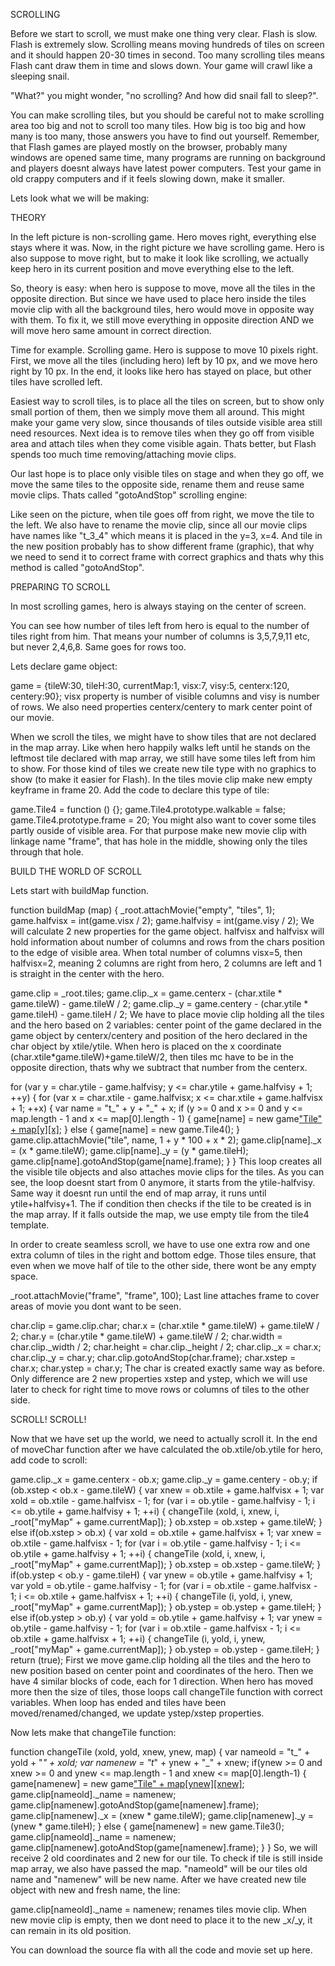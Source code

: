SCROLLING

Before we start to scroll, we must make one thing very clear. Flash is slow. Flash is extremely slow. Scrolling means moving hundreds of tiles on screen and it should happen 20-30 times in second. Too many scrolling tiles means Flash cant draw them in time and slows down. Your game will crawl like a sleeping snail.

"What?" you might wonder, "no scrolling? And how did snail fall to sleep?".

You can make scrolling tiles, but you should be careful not to make scrolling area too big and not to scroll too many tiles. How big is too big and how many is too many, those answers you have to find out yourself. Remember, that Flash games are played mostly on the browser, probably many windows are opened same time, many programs are running on background and players doesnt always have latest power computers. Test your game in old crappy computers and if it feels slowing down, make it smaller.

Lets look what we will be making:




THEORY

In the left picture is non-scrolling game. Hero moves right, everything else stays where it was. Now, in the right picture we have scrolling game. Hero is also suppose to move right, but to make it look like scrolling, we actually keep hero in its current position and move everything else to the left.



So, theory is easy: when hero is suppose to move, move all the tiles in the opposite direction. But since we have used to place hero inside the tiles movie clip with all the background tiles, hero would move in opposite way with them. To fix it, we still move everything in opposite direction AND we will move hero same amount in correct direction.

Time for example. Scrolling game. Hero is suppose to move 10 pixels right. First, we move all the tiles (including hero) left by 10 px, and we move hero right by 10 px. In the end, it looks like hero has stayed on place, but other tiles have scrolled left.

Easiest way to scroll tiles, is to place all the tiles on screen, but to show only small portion of them, then we simply move them all around. This might make your game very slow, since thousands of tiles outside visible area still need resources. Next idea is to remove tiles when they go off from visible area and attach tiles when they come visible again. Thats better, but Flash spends too much time removing/attaching movie clips.

Our last hope is to place only visible tiles on stage and when they go off, we move the same tiles to the opposite side, rename them and reuse same movie clips. Thats called "gotoAndStop" scrolling engine:



Like seen on the picture, when tile goes off from right, we move the tile to the left. We also have to rename the movie clip, since all our movie clips have names like "t_3_4" which means it is placed in the y=3, x=4. And tile in the new position probably has to show different frame (graphic), that why we need to send it to correct frame with correct graphics and thats why this method is called "gotoAndStop".


PREPARING TO SCROLL

In most scrolling games, hero is always staying on the center of screen.



You can see how number of tiles left from hero is equal to the number of tiles right from him. That means your number of columns is 3,5,7,9,11 etc, but never 2,4,6,8. Same goes for rows too.

Lets declare game object:

game = {tileW:30, tileH:30, currentMap:1, visx:7, visy:5, centerx:120, centery:90};
visx property is number of visible columns and visy is number of rows. We also need properties centerx/centery to mark center point of our movie.

When we scroll the tiles, we might have to show tiles that are not declared in the map array. Like when hero happily walks left until he stands on the leftmost tile declared with map array, we still have some tiles left from him to show. For those kind of tiles we create new tile type with no graphics to show (to make it easier for Flash). In the tiles movie clip make new empty keyframe in frame 20. Add the code to declare this type of tile:

game.Tile4 = function () {};
game.Tile4.prototype.walkable = false;
game.Tile4.prototype.frame = 20;
You might also want to cover some tiles partly ouside of visible area. For that purpose make new movie clip with linkage name "frame", that has hole in the middle, showing only the tiles through that hole.


BUILD THE WORLD OF SCROLL

Lets start with buildMap function.

function buildMap (map)
{
	_root.attachMovie("empty", "tiles", 1);
	game.halfvisx = int(game.visx / 2);
	game.halfvisy = int(game.visy / 2);
We will calculate 2 new properties for the game object. halfvisx and halfvisx will hold information about number of columns and rows from the chars position to the edge of visible area. When total number of columns visx=5, then halfvisx=2, meaning 2 columns are right from hero, 2 columns are left and 1 is straight in the center with the hero.

game.clip = _root.tiles;
game.clip._x = game.centerx - (char.xtile * game.tileW) - game.tileW / 2;
game.clip._y = game.centery - (char.ytile * game.tileH) - game.tileH / 2;
We have to place movie clip holding all the tiles and the hero based on 2 variables: center point of the game declared in the game object by centerx/centery and position of the hero declared in the char object by xtile/ytile. When hero is placed on the x coordinate (char.xtile*game.tileW)+game.tileW/2, then tiles mc have to be in the opposite direction, thats why we subtract that number from the centerx.

for (var y = char.ytile - game.halfvisy; y <= char.ytile + game.halfvisy + 1; ++y)
{
	for (var x = char.xtile - game.halfvisx; x <= char.xtile + game.halfvisx + 1; ++x)
	{
		var name = "t_" + y + "_" + x;
		if (y >= 0 and x >= 0 and y <= map.length - 1 and x <= map[0].length - 1)
		{
			game[name] = new game["Tile" + map[y][x]]();
		}
		else
		{
			game[name] = new game.Tile4();
		}
		game.clip.attachMovie("tile", name, 1 + y * 100 + x * 2);
		game.clip[name]._x = (x * game.tileW);
		game.clip[name]._y = (y * game.tileH);
		game.clip[name].gotoAndStop(game[name].frame);
	}
}
This loop creates all the visible tile objects and also attaches movie clips for the tiles. As you can see, the loop doesnt start from 0 anymore, it starts from the ytile-halfvisy. Same way it doesnt run until the end of map array, it runs until ytile+halfvisy+1. The if condition then checks if the tile to be created is in the map array. If it falls outside the map, we use empty tile from the tile4 template.

In order to create seamless scroll, we have to use one extra row and one extra column of tiles in the right and bottom edge. Those tiles ensure, that even when we move half of tile to the other side, there wont be any empty space.

_root.attachMovie("frame", "frame", 100);
Last line attaches frame to cover areas of movie you dont want to be seen.

char.clip = game.clip.char;
char.x = (char.xtile * game.tileW) + game.tileW / 2;
char.y = (char.ytile * game.tileW) + game.tileW / 2;
char.width = char.clip._width / 2;
char.height = char.clip._height / 2;
char.clip._x = char.x;
char.clip._y = char.y;
char.clip.gotoAndStop(char.frame);
char.xstep = char.x;
char.ystep = char.y;
The char is created exactly same way as before. Only difference are 2 new properties xstep and ystep, which we will use later to check for right time to move rows or columns of tiles to the other side.


SCROLL! SCROLL!

Now that we have set up the world, we need to actually scroll it. In the end of moveChar function after we have calculated the ob.xtile/ob.ytile for hero, add code to scroll:

game.clip._x = game.centerx - ob.x;
game.clip._y = game.centery - ob.y;
if (ob.xstep < ob.x - game.tileW)
{
	var xnew = ob.xtile + game.halfvisx + 1;
	var xold = ob.xtile - game.halfvisx - 1;
	for (var i = ob.ytile - game.halfvisy - 1; i <= ob.ytile + game.halfvisy + 1; ++i)
	{
		changeTile (xold, i, xnew, i, _root["myMap" + game.currentMap]);
	}
	ob.xstep = ob.xstep + game.tileW;
}
else if(ob.xstep > ob.x)
{
	var xold = ob.xtile + game.halfvisx + 1;
	var xnew = ob.xtile - game.halfvisx - 1;
	for (var i = ob.ytile - game.halfvisy - 1; i <= ob.ytile + game.halfvisy + 1; ++i)
	{
		changeTile (xold, i, xnew, i, _root["myMap" + game.currentMap]);
	}
	ob.xstep = ob.xstep - game.tileW;
}
if(ob.ystep < ob.y - game.tileH)
{
	var ynew = ob.ytile + game.halfvisy + 1;
	var yold = ob.ytile - game.halfvisy - 1;
	for (var i = ob.xtile - game.halfvisx - 1; i <= ob.xtile + game.halfvisx + 1; ++i)
	{
		changeTile (i, yold, i, ynew, _root["myMap" + game.currentMap]);
	}
	ob.ystep = ob.ystep + game.tileH;
}
else if(ob.ystep > ob.y)
{
	var yold = ob.ytile + game.halfvisy + 1;
	var ynew = ob.ytile - game.halfvisy - 1;
	for (var i = ob.xtile - game.halfvisx - 1; i <= ob.xtile + game.halfvisx + 1; ++i)
	{
		changeTile (i, yold, i, ynew, _root["myMap" + game.currentMap]);
	}
	ob.ystep = ob.ystep - game.tileH;
}
return (true);
First we move game.clip holding all the tiles and the hero to new position based on center point and coordinates of the hero. Then we have 4 similar blocks of code, each for 1 direction. When hero has moved more then the size of tiles, those loops call changeTile function with correct variables. When loop has ended and tiles have been moved/renamed/changed, we update ystep/xstep properties.

Now lets make that changeTile function:

function changeTile (xold, yold, xnew, ynew, map)
{
	var nameold = "t_" + yold + "_" + xold;
	var namenew = "t_" + ynew + "_" + xnew;
	if(ynew >= 0 and xnew >= 0 and ynew <= map.length - 1 and xnew <= map[0].length-1)
	{
		game[namenew] = new game["Tile" + map[ynew][xnew]]();
		game.clip[nameold]._name = namenew;
		game.clip[namenew].gotoAndStop(game[namenew].frame);
		game.clip[namenew]._x = (xnew * game.tileW);
		game.clip[namenew]._y = (ynew * game.tileH);
	}
	else
	{
		game[namenew] = new game.Tile3();
		game.clip[nameold]._name = namenew;
		game.clip[namenew].gotoAndStop(game[namenew].frame);
	}
}
So, we will receive 2 old coordinates and 2 new for our tile. To check if tile is still inside map array, we also have passed the map. "nameold" will be our tiles old name and "namenew" will be new name. After we have created new tile object with new and fresh name, the line:

game.clip[nameold]._name = namenew;
renames tiles movie clip. When new movie clip is empty, then we dont need to place it to the new _x/_y, it can remain in its old position.

You can download the source fla with all the code and movie set up here.